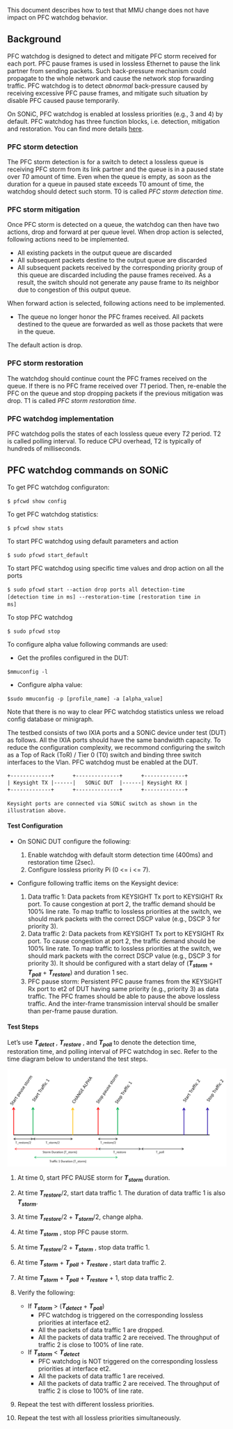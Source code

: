 This document describes how to test that MMU change does not have impact on PFC watchdog behavior. 

## Background
PFC watchdog is designed to detect and mitigate PFC storm received for each port. PFC pause frames is used in lossless Ethernet to pause the link partner from sending packets. Such back-pressure mechanism could propagate to the whole network and cause the network stop forwarding traffic. PFC watchdog is to detect *abnormal* back-pressure caused by receiving excessive PFC pause frames, and mitigate such situation by disable PFC caused pause temporarily. 

On SONiC, PFC watchdog is enabled at lossless priorities (e.g., 3 and 4) by default. PFC watchdog has three function blocks, i.e. detection, mitigation and restoration. You can find more details [here](https://github.com/Azure/SONiC/wiki/PFC-Watchdog).  

### PFC storm detection
The PFC storm detection is for a switch to detect a lossless queue is receiving PFC storm from its link partner and the queue is in a paused state over *T0* amount of time. Even when the queue is empty, as soon as the duration for a queue in paused state exceeds T0 amount of time, the watchdog should detect such storm. T0 is called *PFC storm detection time*. 

### PFC storm mitigation
Once PFC storm is detected on a queue, the watchdog can then have two actions, drop and forward at per queue level. When drop action is selected, following actions need to be implemented.

* All existing packets in the output queue are discarded
* All subsequent packets destine to the output queue are discarded
* All subsequent packets received by the corresponding priority group of this queue are discarded including the pause frames received. As a result, the switch should not generate any pause frame to its neighbor due to congestion of this output queue.

When forward action is selected, following actions need to be implemented.

* The queue no longer honor the PFC frames received. All packets destined to the queue are forwarded as well as those packets that were in the queue.

The default action is drop.

### PFC storm restoration
The watchdog should continue count the PFC frames received on the queue. If there is no PFC frame received over *T1* period. Then, re-enable the PFC on the queue and stop dropping packets if the previous mitigation was drop. T1 is called *PFC storm restoration time*. 

### PFC watchdog implementation
PFC watchdog polls the states of each lossless queue every *T2* period. T2 is called polling interval. To reduce CPU overhead, T2 is typically of hundreds of milliseconds. 

## PFC watchdog commands on SONiC
To get PFC watchdog configuraton:

<code>$ pfcwd show config</code>

To get PFC watchdog statistics:

<code>$ pfcwd show stats</code>

To start PFC watchdog using default parameters and action

<code>$ sudo pfcwd start_default</code>

To start PFC watchdog using specific time values and drop action on all the ports

<code>$ sudo pfcwd start --action drop ports all detection-time [detection time in ms] --restoration-time [restoration time in ms]</code>

To stop PFC watchdog

<code>$ sudo pfcwd stop</code>

To configure alpha value following commands are used:
        
  * Get the profiles configured in the DUT:
  
  <code>$mmuconfig -l</code>
        
  * Configure alpha value:
  
  <code>$sudo mmuconfig -p [profile_name] -a [alpha_value]</code>


Note that there is no way to clear PFC watchdog statistics unless we reload config database or minigraph. 

The testbed consists of two IXIA ports and a SONiC device under test (DUT) as follows. All the IXIA ports should have the same bandwidth capacity. To reduce the configuration complexity, we recommond configuring the switch as a Top of Rack (ToR) / Tier 0 (T0) switch and binding three switch interfaces to the Vlan. PFC watchdog must be enabled at the DUT.

```
+-------------+      +--------------+      +-------------+       
| Keysight TX |------|   SONiC DUT  |------| Keysight RX | 
+-------------+      +--------------+      +-------------+ 

Keysight ports are connected via SONiC switch as shown in the illustration above.
```
#### Test Configuration

- On SONiC DUT configure the following:
  1. Enable watchdog with default storm detection time (400ms) and restoration time (2sec).
  2. Configure lossless priority Pi (0 <= i <= 7).
   
- Configure following traffic items on the Keysight device:
  1. Data traffic 1: Data packets from KEYSIGHT Tx port to KEYSIGHT Rx port. To cause congestion at port 2, the traffic demand should be 100% line rate. To map traffic to lossless priorities at the switch, we should mark packets with the correct DSCP value (e.g., DSCP 3 for priority 3). 
  2. Data traffic 2: Data packets from KEYSIGHT Tx port to KEYSIGHT Rx port. To cause congestion at port 2, the traffic demand should be 100% line rate. To map traffic to lossless priorities at the switch, we should mark packets with the correct DSCP value (e.g., DSCP 3 for priority 3). It should be configured with a start delay of (**_T<sub>storm</sub>_** + **_T<sub>poll</sub>_** + **_T<sub>restore</sub>_**) and duration 1 sec.
  3. PFC pause storm: Persistent PFC pause frames from the KEYSIGHT Rx port to et2 of DUT having same priority (e.g., priority 3) as data traffic. The PFC frames should be able to pause the above lossless traffic. And the inter-frame transmission interval should be smaller than per-frame pause duration.

#### Test Steps
Let’s use **_T<sub>detect</sub>_** , **_T<sub>restore</sub>_** , and **_T<sub>poll</sub>_** to denote the detection time, restoration time, and polling interval of PFC watchdog in sec. Refer to the time diagram below to understand the test steps.

  ![](../image/PFCWD_Alpha_Timer.PNG)


1. At time 0, start PFC PAUSE storm for **_T<sub>storm</sub>_** duration.
2. At time **_T<sub>restore</sub>_**/2, start data traffic 1. The duration of data traffic 1 is also **_T<sub>storm</sub>_**.
3. At time **_T<sub>restore</sub>_**/2 + **_T<sub>storm</sub>_**/2, change alpha.
4. At time **_T<sub>storm</sub>_** , stop PFC pause storm.
5. At time **_T<sub>restore</sub>_**/2 + **_T<sub>storm</sub>_** , stop data traffic 1.
6. At time **_T<sub>storm</sub>_** + **_T<sub>poll</sub>_** + **_T<sub>restore</sub>_** , start data traffic 2.
7. At time **_T<sub>storm</sub>_** + **_T<sub>poll</sub>_** + **_T<sub>restore</sub>_** + 1, stop data traffic 2.
8. Verify the following:
   *    If **_T<sub>storm</sub>_** > (**_T<sub>detect</sub>_** + **_T<sub>poll</sub>_**)
        *    PFC watchdog is triggered on the corresponding lossless priorities at interface et2.
        *    All the packets of data traffic 1 are dropped.
        *    All the packets of data traffic 2 are received. The throughput of traffic 2 is close to 100% of line rate.
   *    If **_T<sub>storm</sub>_** < **_T<sub>detect</sub>_**
        *    PFC watchdog is NOT triggered on the corresponding lossless priorities at interface et2.
        *    All the packets of data traffic 1 are received.
        *    All the packets of data traffic 2 are received. The throughput of traffic 2 is close to 100% of line rate.

9. Repeat the test with different lossless priorities.
10. Repeat the test with all lossless priorities simultaneously.
